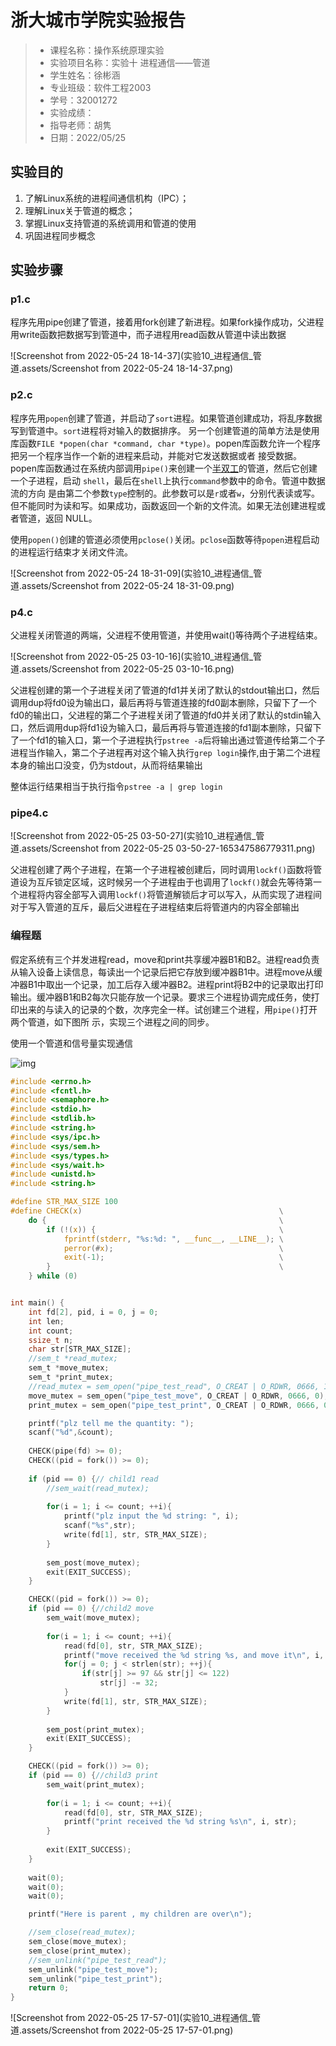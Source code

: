 # 浙大城市学院实验报告

> - 课程名称：操作系统原理实验       
> - 实验项目名称：实验十 进程通信——管道    
> - 学生姓名：徐彬涵
> - 专业班级：软件工程2003
> - 学号：32001272 
> - 实验成绩：
> - 指导老师：胡隽
> - 日期：2022/05/25

## 实验目的

1. 了解Linux系统的进程间通信机构（IPC）；
2. 理解Linux关于管道的概念；
3. 掌握Linux支持管道的系统调用和管道的使用
4. 巩固进程同步概念

## 实验步骤

### p1.c

程序先用pipe创建了管道，接着用fork创建了新进程。如果fork操作成功，父进程用write函数把数据写到管道中，而子进程用read函数从管道中读出数据

![Screenshot from 2022-05-24 18-14-37](实验10_进程通信_管道.assets/Screenshot from 2022-05-24 18-14-37.png)

### p2.c

程序先用`popen`创建了管道，并启动了`sort`进程。如果管道创建成功，将乱序数据写到管道中。`sort`进程将对输入的数据排序。
另一个创建管道的简单方法是使用库函数`FILE *popen(char *command, char *type)`。popen库函数允许一个程序把另一个程序当作一个新的进程来启动，并能对它发送数据或者
接受数据。popen库函数通过在系统内部调用`pipe()`来创建一个[半双工](https://baike.baidu.com/item/%E5%8D%8A%E5%8F%8C%E5%B7%A5/309852)的管道，然后它创建一个子进程，启动 `shell`，最后在`shell`上执行`command`参数中的命令。管道中数据流的方向
是由第二个参数`type`控制的。此参数可以是`r`或者`w`，分别代表读或写。但不能同时为读和写。如果成功，函数返回一个新的文件流。如果无法创建进程或者管道，返回 NULL。

使用`popen()`创建的管道必须使用`pclose()`关闭。`pclose`函数等待`popen`进程启动的进程运行结束才关闭文件流。

![Screenshot from 2022-05-24 18-31-09](实验10_进程通信_管道.assets/Screenshot from 2022-05-24 18-31-09.png)



### p4.c

父进程关闭管道的两端，父进程不使用管道，并使用wait()等待两个子进程结束。

![Screenshot from 2022-05-25 03-10-16](实验10_进程通信_管道.assets/Screenshot from 2022-05-25 03-10-16.png)

父进程创建的第一个子进程关闭了管道的fd1并关闭了默认的stdout输出口，然后调用dup将fd0设为输出口，最后再将与管道连接的fd0副本删除，只留下了一个fd0的输出口，父进程的第二个子进程关闭了管道的fd0并关闭了默认的stdin输入口，然后调用dup将fd1设为输入口，最后再将与管道连接的fd1副本删除，只留下了一个fd1的输入口，第一个子进程执行`pstree -a`后将输出通过管道传给第二个子进程当作输入，第二个子进程再对这个输入执行`grep login`操作,由于第二个进程本身的输出口没变，仍为stdout，从而将结果输出

整体运行结果相当于执行指令`pstree -a | grep login`

### pipe4.c

![Screenshot from 2022-05-25 03-50-27](实验10_进程通信_管道.assets/Screenshot from 2022-05-25 03-50-27-165347586779311.png)

父进程创建了两个子进程，在第一个子进程被创建后，同时调用`lockf()`函数将管道设为互斥锁定区域，这时候另一个子进程由于也调用了`lockf()`就会先等待第一个进程将内容全部写入调用`lockf()`将管道解锁后才可以写入，从而实现了进程间对于写入管道的互斥，最后父进程在子进程结束后将管道内的内容全部输出

### 编程题

假定系统有三个并发进程read，move和print共享缓冲器B1和B2。进程read负责从输入设备上读信息，每读出一个记录后把它存放到缓冲器B1中。进程move从缓冲器B1中取出一个记录，加工后存入缓冲器B2。进程print将B2中的记录取出打印输出。缓冲器B1和B2每次只能存放一个记录。要求三个进程协调完成任务，使打印出来的与读入的记录的个数，次序完全一样。试创建三个进程，用`pipe()`打开两个管道，如下图所
示，实现三个进程之间的同步。

使用一个管道和信号量实现通信

![img](https://static.dingtalk.com/media/lADPJtuZXLEIM6TNBKjNByU_1829_1192.jpg_720x720q90g.jpg?bizType=im)

```c
#include <errno.h>
#include <fcntl.h>
#include <semaphore.h>
#include <stdio.h>
#include <stdlib.h>
#include <string.h>
#include <sys/ipc.h>
#include <sys/sem.h>
#include <sys/types.h>
#include <sys/wait.h>
#include <unistd.h>
#include <string.h>

#define STR_MAX_SIZE 100
#define CHECK(x)                                            \
    do {                                                    \
        if (!(x)) {                                         \
            fprintf(stderr, "%s:%d: ", __func__, __LINE__); \
            perror(#x);                                     \
            exit(-1);                                       \
        }                                                   \
    } while (0)


int main() {
    int fd[2], pid, i = 0, j = 0;
    int len;
    int count;
    ssize_t n;
    char str[STR_MAX_SIZE];
	//sem_t *read_mutex;
    sem_t *move_mutex;
    sem_t *print_mutex;
    //read_mutex = sem_open("pipe_test_read", O_CREAT | O_RDWR, 0666, 1);
    move_mutex = sem_open("pipe_test_move", O_CREAT | O_RDWR, 0666, 0);
    print_mutex = sem_open("pipe_test_print", O_CREAT | O_RDWR, 0666, 0);

	printf("plz tell me the quantity: ");
	scanf("%d",&count);
	
    CHECK(pipe(fd) >= 0);
    CHECK((pid = fork()) >= 0);
    
    if (pid == 0) {// child1 read
        //sem_wait(read_mutex);
        
        for(i = 1; i <= count; ++i){
        	printf("plz input the %d string: ", i);
        	scanf("%s",str);
        	write(fd[1], str, STR_MAX_SIZE);
        }
        
        sem_post(move_mutex);
        exit(EXIT_SUCCESS);
    }

    CHECK((pid = fork()) >= 0);
    if (pid == 0) {//child2 move
        sem_wait(move_mutex);
        
        for(i = 1; i <= count; ++i){
        	read(fd[0], str, STR_MAX_SIZE);
        	printf("move received the %d string %s, and move it\n", i, str);
        	for(j = 0; j < strlen(str); ++j){
        		if(str[j] >= 97 && str[j] <= 122)
        			str[j] -= 32; 
        	}
        	write(fd[1], str, STR_MAX_SIZE);
        }
        
        sem_post(print_mutex);
        exit(EXIT_SUCCESS);
    }

    CHECK((pid = fork()) >= 0);
    if (pid == 0) {//child3 print
        sem_wait(print_mutex);
        
        for(i = 1; i <= count; ++i){
        	read(fd[0], str, STR_MAX_SIZE);
        	printf("print received the %d string %s\n", i, str);
        }
        
        exit(EXIT_SUCCESS);
    }
    
    wait(0);
    wait(0);
    wait(0);

    printf("Here is parent , my children are over\n");

    //sem_close(read_mutex);
    sem_close(move_mutex);
    sem_close(print_mutex);
    //sem_unlink("pipe_test_read");
    sem_unlink("pipe_test_move");
    sem_unlink("pipe_test_print");
    return 0;
}
```

![Screenshot from 2022-05-25 17-57-01](实验10_进程通信_管道.assets/Screenshot from 2022-05-25 17-57-01.png)
